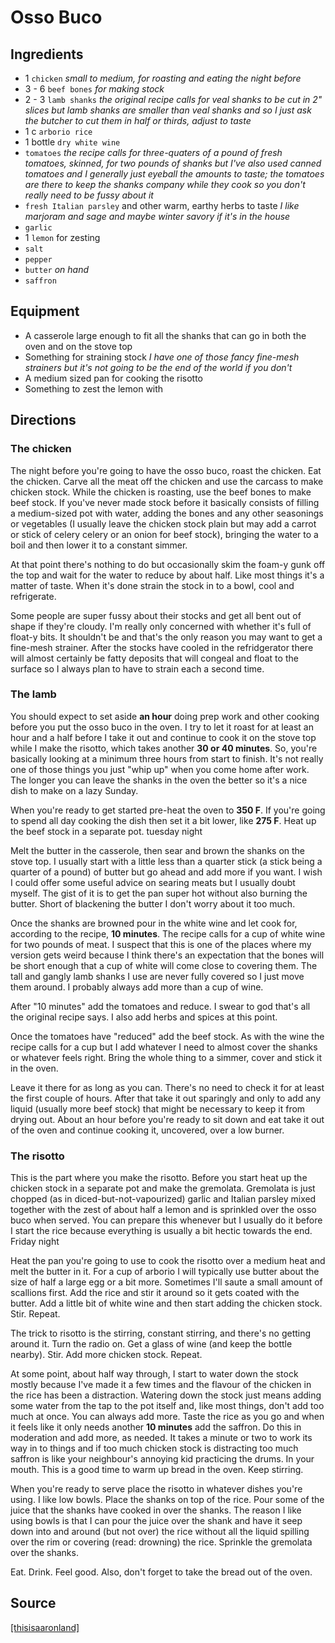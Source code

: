 Osso Buco
==

Ingredients
--

* 1 `chicken` *small to medium, for roasting and eating the night before*
* 3 - 6 `beef bones` *for making stock*
* 2 - 3 `lamb shanks` *the original recipe calls for veal shanks to be cut in 2" slices but lamb shanks are smaller than veal shanks and so I just ask the butcher to cut them in half or thirds, adjust to taste*
* 1 c `arborio rice`
* 1 bottle `dry white wine`
* `tomatoes` *the recipe calls for three-quaters of a pound of fresh tomatoes, skinned, for two pounds of shanks but I've also used canned tomatoes and I generally just eyeball the amounts to taste; the tomatoes are there to keep the shanks company while they cook so you don't really need to be fussy about it*
* `fresh Italian parsley` and other warm, earthy herbs to taste *I like marjoram and sage and maybe winter savory if it's in the house*
* `garlic`
* 1 `lemon` for zesting
* `salt`
* `pepper`
* `butter` *on hand*
* `saffron`

Equipment
--

* A casserole large enough to fit all the shanks that can go in both the oven and on the stove top
* Something for straining stock *I have one of those fancy fine-mesh strainers but it's not going to be the end of the world if you don't*
* A medium sized pan for cooking the risotto
* Something to zest the lemon with

Directions
--

### The chicken

The night before you're going to have the osso buco, roast the chicken. Eat the chicken. Carve all the meat off the chicken and use the carcass to make chicken stock. While the chicken is roasting, use the beef bones to make beef stock. If you've never made stock before it basically consists of filling a medium-sized pot with water, adding the bones and any other seasonings or vegetables (I usually leave the chicken stock plain but may add a carrot or stick of celery celery or an onion for beef stock), bringing the water to a boil and then lower it to a constant simmer.

At that point there's nothing to do but occasionally skim the foam-y gunk off the top and wait for the water to reduce by about half. Like most things it's a matter of taste. When it's done strain the stock in to a bowl, cool and refrigerate.

Some people are super fussy about their stocks and get all bent out of shape if they're cloudy. I'm really only concerned with whether it's full of float-y bits. It shouldn't be and that's the only reason you may want to get a fine-mesh strainer. After the stocks have cooled in the refridgerator there will almost certainly be fatty deposits that will congeal and float to the surface so I always plan to have to strain each a second time.

### The lamb

You should expect to set aside **an hour** doing prep work and other cooking before you put the osso buco in the oven. I try to let it roast for at least an hour and a half before I take it out and continue to cook it on the stove top while I make the risotto, which takes another **30 or 40 minutes**. So, you're basically looking at a minimum three hours from start to finish. It's not really one of those things you just "whip up" when you come home after work. The longer you can leave the shanks in the oven the better so it's a nice dish to make on a lazy Sunday.

When you're ready to get started pre-heat the oven to **350 F**. If you're going to spend all day cooking the dish then set it a bit lower, like **275 F**. Heat up the beef stock in a separate pot.
tuesday night

Melt the butter in the casserole, then sear and brown the shanks on the stove top. I usually start with a little less than a quarter stick (a stick being a quarter of a pound) of butter but go ahead and add more if you want. I wish I could offer some useful advice on searing meats but I usually doubt myself. The gist of it is to get the pan super hot without also burning the butter. Short of blackening the butter I don't worry about it too much.

Once the shanks are browned pour in the white wine and let cook for, according to the recipe, **10 minutes**. The recipe calls for a cup of white wine for two pounds of meat. I suspect that this is one of the places where my version gets weird because I think there's an expectation that the bones will be short enough that a cup of white will come close to covering them. The tall and gangly lamb shanks I use are never fully covered so I just move them around. I probably always add more than a cup of wine.

After "10 minutes" add the tomatoes and reduce. I swear to god that's all the original recipe says. I also add herbs and spices at this point.

Once the tomatoes have "reduced" add the beef stock. As with the wine the recipe calls for a cup but I add whatever I need to almost cover the shanks or whatever feels right. Bring the whole thing to a simmer, cover and stick it in the oven.

Leave it there for as long as you can. There's no need to check it for at least the first couple of hours. After that take it out sparingly and only to add any liquid (usually more beef stock) that might be necessary to keep it from drying out. About an hour before you're ready to sit down and eat take it out of the oven and continue cooking it, uncovered, over a low burner.

### The risotto

This is the part where you make the risotto. Before you start heat up the chicken stock in a separate pot and make the gremolata. Gremolata is just chopped (as in diced-but-not-vapourized) garlic and Italian parsley mixed together with the zest of about half a lemon and is sprinkled over the osso buco when served. You can prepare this whenever but I usually do it before I start the rice because everything is usually a bit hectic towards the end.
Friday night

Heat the pan you're going to use to cook the risotto over a medium heat and melt the butter in it. For a cup of arborio I will typically use butter about the size of half a large egg or a bit more. Sometimes I'll saute a small amount of scallions first. Add the rice and stir it around so it gets coated with the butter. Add a little bit of white wine and then start adding the chicken stock. Stir. Repeat.

The trick to risotto is the stirring, constant stirring, and there's no getting around it. Turn the radio on. Get a glass of wine (and keep the bottle nearby). Stir. Add more chicken stock. Repeat.

At some point, about half way through, I start to water down the stock mostly because I've made it a few times and the flavour of the chicken in the rice has been a distraction. Watering down the stock just means adding some water from the tap to the pot itself and, like most things, don't add too much at once. You can always add more. Taste the rice as you go and when it feels like it only needs another **10 minutes** add the saffron. Do this in moderation and add more, as needed. It takes a minute or two to work its way in to things and if too much chicken stock is distracting too much saffron is like your neighbour's annoying kid practicing the drums. In your mouth. This is a good time to warm up bread in the oven. Keep stirring.

When you're ready to serve place the risotto in whatever dishes you're using. I like low bowls. Place the shanks on top of the rice. Pour some of the juice that the shanks have cooked in over the shanks. The reason I like using bowls is that I can pour the juice over the shank and have it seep down into and around (but not over) the rice without all the liquid spilling over the rim or covering (read: drowning) the rice. Sprinkle the gremolata over the shanks.

Eat. Drink. Feel good. Also, don't forget to take the bread out of the oven.

Source
--

[[thisisaaronland]](http://www.aaronland.info/weblog/2011/09/27/ritual/#zosobuco)

